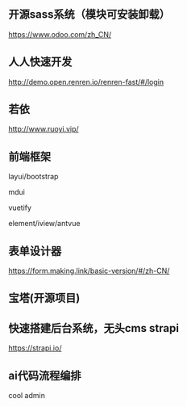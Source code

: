 <!--
 * @Description:   
 * @Author: YangJianFei
 * @Date: 2023-03-02 14:11:55
 * @LastEditTime: 2024-07-26 14:58:34
 * @LastEditors: YangJianFei
 * @FilePath: \notes\src\page\developSource\项目资源.md
-->
## 开源sass系统（模块可安装卸载）
https://www.odoo.com/zh_CN/

## 人人快速开发
http://demo.open.renren.io/renren-fast/#/login

## 若依
http://www.ruoyi.vip/

## 前端框架
layui/bootstrap

mdui

vuetify

element/iview/antvue

## 表单设计器
https://form.making.link/basic-version/#/zh-CN/

## 宝塔(开源项目)

## 快速搭建后台系统，无头cms strapi
https://strapi.io/

## ai代码流程编排
cool admin